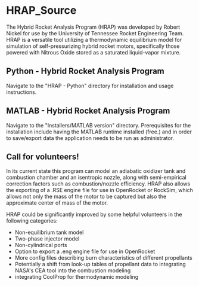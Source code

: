 # HRAP_Source
The Hybrid Rocket Analysis Program (HRAP) was developed by Robert Nickel for use by the University of Tennessee Rocket Engineering Team. HRAP is a versatile tool utilizing a thermodynamic equilibrium model for  simulation of self-pressurizing hybrid rocket motors, specifically those powered with Nitrous Oxide stored as a saturated liquid-vapor mixture. 

## Python - Hybrid Rocket Analysis Program
Navigate to the "HRAP - Python" directory for installation and usage instructions.

## MATLAB - Hybrid Rocket Analysis Program
Navigate to the "Installers/MATLAB version" directory. Prerequisites for the installation include having the MATLAB runtime installed (free.) and in order to save/export data the application needs to be run as administrator.

## Call for volunteers!

In its current state this program can model an adiabatic oxidizer tank and combustion chamber and an isentropic nozzle, along with semi-empirical correction factors such as combustion/nozzle efficiency. HRAP also allows the exporting of a .RSE engine file for use in OpenRocket or RockSim, which allows not only the mass of the motor to be captured but also the approximate center of mass of the motor.

HRAP could be significantly improved by some helpful volunteers in the following categories: 
- Non-equilibrium tank model
- Two-phase injector model
- Non-cylindrical ports
- Option to export a .eng engine file for use in OpenRocket
- More config files describing burn characteristics of different propellants
- Potentially a shift from look-up tables of propellant data to integrating NASA's CEA tool into the combustion modeling
- integrating CoolProp for thermodynamic modeling
